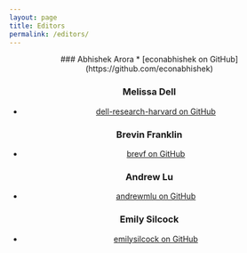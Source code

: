 ```yaml
---
layout: page
title: Editors
permalink: /editors/
---
```


<div style="text-align: center;">
### Abhishek Arora
* [econabhishek on GitHub](https://github.com/econabhishek)

### Melissa Dell
* [dell-research-harvard on GitHub](https://github.com/dell-research-harvard)

### Brevin Franklin
* [brevf on GitHub](https://github.com/brevf)

### Andrew Lu
* [andrewmlu on GitHub](https://github.com/andrewmlu)

### Emily Silcock
* [emilysilcock on GitHub](https://github.com/emilysilcock)
</div>
